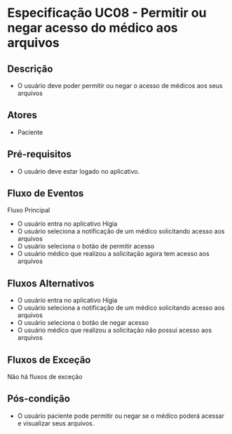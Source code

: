 # Especificação UC08 - Permitir ou negar acesso do médico aos arquivos

## Descrição

- O usuário deve poder permitir ou negar o acesso de médicos aos seus arquivos

## Atores

- Paciente

## Pré-requisitos

- O usuário deve estar logado no aplicativo.

## Fluxo de Eventos

Fluxo Principal

- O usuário entra no aplicativo Hígia
- O usuário seleciona a notificação de um médico solicitando acesso aos arquivos
- O usuário seleciona o botão de permitir acesso
- O usuário médico que realizou a solicitação agora tem acesso aos arquivos

## Fluxos Alternativos

- O usuário entra no aplicativo Hígia
- O usuário seleciona a notificação de um médico solicitando acesso aos arquivos
- O usuário seleciona o botão de negar acesso
- O usuário médico que realizou a solicitação não possui acesso aos arquivos

## Fluxos de Exceção

Não há fluxos de exceção


## Pós-condição

- O usuário paciente pode permitir ou negar se o médico poderá acessar e visualizar seus arquivos.


